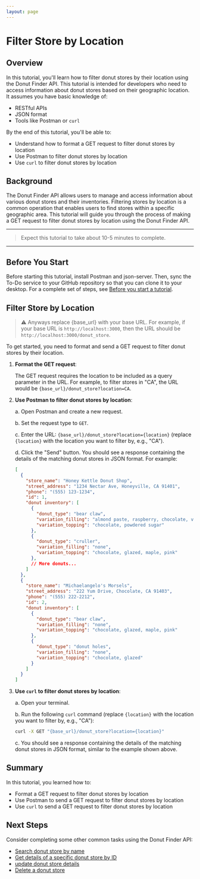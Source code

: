 ```yaml
---
layout: page
---
```


# Filter Store by Location

## Overview

In this tutorial, you'll learn how to filter donut stores by their location using the Donut Finder API. This tutorial is intended for developers who need to access information about donut stores based on their geographic location. It assumes you have basic knowledge of:

* RESTful APIs
* JSON format
* Tools like Postman or `curl`

By the end of this tutorial, you'll be able to:

* Understand how to format a GET request to filter donut stores by location
* Use Postman to filter donut stores by location
* Use `curl` to filter donut stores by location

## Background

The Donut Finder API allows users to manage and access information about various donut stores and their inventories. Filtering stores by location is a common operation that enables users to find stores within a specific geographic area. This tutorial will guide you through the process of making a GET request to filter donut stores by location using the Donut Finder API.

---
> Expect this tutorial to take about 10-5 minutes to complete.
---

## Before You Start 

Before starting this tutorial, install Postman and json-server. Then, sync the To-Do service to your GitHub repository so that you can clone it to your desktop. For a complete set of steps, see [Before you start a tutorial](../before-you-start-tutorial.md).

## Filter Store by Location

> ⚠️ Anyways replace {base_url} with your base URL. For example, if your base URL is `http://localhost:3000`, then the URL should be `http://localhost:3000/donut_store`.

To get started, you need to format and send a GET request to filter donut stores by their location.

1. **Format the GET request**:

    The GET request requires the location to be included as a query parameter in the URL. For example, to filter stores in "CA", the URL would be `{base_url}/donut_store?location=CA`.

2. **Use Postman to filter donut stores by location**:

    a. Open Postman and create a new request.

    b. Set the request type to `GET`.

    c. Enter the URL: `{base_url}/donut_store?location={location}` (replace `{location}` with the location you want to filter by, e.g., "CA").

    d. Click the "Send" button. You should see a response containing the details of the matching donut stores in JSON format. For example:

    ```json
    [
      {
        "store_name": "Honey Kettle Donut Shop",
        "street_address": "1234 Nectar Ave, Honeyville, CA 91401",
        "phone": "(555) 123-1234",
        "id": 1,
        "donut inventory": [
          {
            "donut_type": "bear claw",
            "variation_filling": "almond paste, raspberry, chocolate, vanilla cream",
            "variation_topping": "chocolate, powdered sugar"
          },
          {
            "donut_type": "cruller",
            "variation_filling": "none",
            "variation_topping": "chocolate, glazed, maple, pink"
          },
          // More donuts...
        ]
      },
      {
        "store_name": "Michaelangelo's Morsels",
        "street_address": "222 Yum Drive, Chocolate, CA 91403",
        "phone": "(555) 222-2212",
        "id": 2,
        "donut inventory": [
          {
            "donut_type": "bear claw",
            "variation_filling": "none",
            "variation_topping": "chocolate, glazed, maple, pink"
          },
          {
            "donut_type": "donut holes",
            "variation_filling": "none",
            "variation_topping": "chocolate, glazed"
          }
        ]
      }
    ]
    ```

3. **Use `curl` to filter donut stores by location**:

    a. Open your terminal.

    b. Run the following `curl` command (replace `{location}` with the location you want to filter by, e.g., "CA"):

    ```bash
    curl -X GET "{base_url}/donut_store?location={location}"
    ```

    c. You should see a response containing the details of the matching donut stores in JSON format, similar to the example shown above.

## Summary

In this tutorial, you learned how to:

* Format a GET request to filter donut stores by location
* Use Postman to send a GET request to filter donut stores by location
* Use `curl` to send a GET request to filter donut stores by location

## Next Steps

Consider completing some other common tasks using the Donut Finder API:

* [Search donut store by name](search-store-by-name.md)
* [Get details of a specific donut store by ID](get-donut-store-by-id.md)
* [update donut store details](update-a-store.md)
* [Delete a donut store](delete-store.md)
